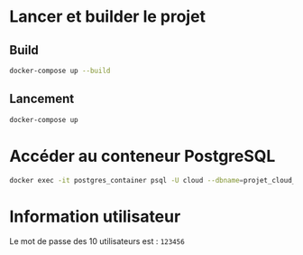 # Lancer et builder le projet

## Build
```bash
docker-compose up --build
```

## Lancement
```bash
docker-compose up
```

# Accéder au conteneur PostgreSQL
```bash
docker exec -it postgres_container psql -U cloud --dbname=projet_cloud_p16
```

# Information utilisateur
Le mot de passe des 10 utilisateurs est : `123456`

